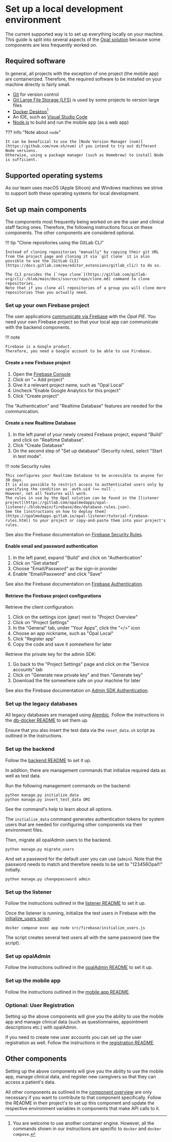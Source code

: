 # Set up a local development environment

The current supported way is to set up everything locally on your machine.
This guide is split into several aspects of the [Opal solution](architecture/index.md#high-level-architecture) because some components are less frequently worked on.

## Required software

In general, all projects with the exception of one project (the mobile app) are containerized.
Therefore, the required software to be installed on your machine directly is fairly small.

* [Git](https://git-scm.com/) for version control
* [Git Large File Storage (LFS)](https://git-lfs.com/) is used by some projects to version large files
* [Docker Desktop](https://www.docker.com/products/docker-desktop/)[^1]
* An IDE, such as [Visual Studio Code](https://code.visualstudio.com/)
* [Node.js](https://nodejs.org/en) to build and run the mobile app (as a web app)

??? info "Note about `node`"

    It can be beneficial to use the [Node Version Manager (nvm)](https://github.com/nvm-sh/nvm) if you intend to try out different Node versions.
    Otherwise, using a package manager (such as Homebrew) to install Node is sufficient.

## Supported operating systems

As our team uses macOS (Apple Silicon) and Windows machines we strive to support both these operating systems for local development.

## Set up main components

The components most frequently being worked on are the user and clinical staff facing ones.
Therefore, the following instructions focus on these components.
The other components are considered optional.

!!! tip "Clone repositories using the GitLab CLI"

    Instead of cloning repositories "manually" by copying their git URL from the project page and cloning it via `git clone` it is also possible to use the [GitLab CLI](https://docs.gitlab.com/ee/editor_extensions/gitlab_cli/) to do so.

    The CLI provides the [`repo clone`](https://gitlab.com/gitlab-org/cli/-/blob/main/docs/source/repo/clone.md) command to clone repositories.
    Note that if you clone all repositories of a group you will clone more repositories than you actually need.

### Set up your own Firebase project

The user applications [communicate via Firebase](architecture/index.md#communication-between-user-applications-and-the-opal-pie) with the _Opal PIE_.
You need your own Firebase project so that your local app can communicate with the backend components.

!!! note

    Firebase is a Google product.
    Therefore, you need a Google account to be able to use Firebase.

#### Create a new Firebase project

1. Open the [Firebase Console](https://console.firebase.google.com)
2. Click on "+ Add project"
3. Give it a relevant project name, such as "Opal Local"
4. Uncheck "Enable Google Analytics for this project"
5. Click "Create project"

The "Authentication" and "Realtime Database" features are needed for the communication.

#### Create a new Realtime Database

1. In the left panel of your newly created Firebase project, expand "Build" and click on "Realtime Database".
2. Click "Create Database"
3. On the second step of "Set up database" (Security rules), select "Start in test mode".

!!! note Security rules

    This configures your Realtime Database to be accessible to anyone for 30 days.
    It is also possible to restrict access to authenticated users only by specifying the condition as `auth.uid !== null`.
    However, not all features will work.
    The rules in use by the Opal solution can be found in the [listener project](https://gitlab.com/opalmedapps/opal-listener/-/blob/main/firebase/dev/database.rules.json).
    See the [instructions on how to deploy them](https://opalmedapps.gitlab.io/opal-listener/tutorial-firebase-rules.html) to your project or copy-and-paste them into your project's rules.

See also the Firebase documentation on [Firebase Security Rules](https://firebase.google.com/docs/rules).

#### Enable email and password authentication

1. In the left panel, expand "Build" and click on "Authentication"
2. Click on "Get started"
3. Choose "Email/Password" as the sign-in provider
4. Enable "Email/Password" and click "Save"

See also the Firebase documentation on [Firebase Authentication](https://firebase.google.com/docs/auth).

#### Retrieve the Firebase project configurations

Retrieve the client configuration:

1. Click on the settings icon (gear) next to "Project Overview"
2. Click on "Project Settings"
3. In the "General" tab, under "Your Apps", click the "</>" icon
4. Choose an app nickname, such as "Opal Local"
5. Click "Register app"
6. Copy the code and save it somewhere for later

Retrieve the private key for the admin SDK:

1. Go back to the "Project Settings" page and click on the "Service accounts" tab
2. Click on "Generate new private key" and then "Generate key"
3. Download the file somewhere safe on your machine for later

See also the Firebase documentation on [Admin SDK Authentication](https://firebase.google.com/docs/database/admin/start).

### Set up the legacy databases

All legacy databases are managed using [Alembic](https://alembic.sqlalchemy.org/en/latest/).
Follow the instructions in the [db-docker README](https://gitlab.com/opalmedapps/db-docker/-/blob/main/README.md) to set them up.

Ensure that you also insert the test data via the `reset_data.sh` script as outlined in the instructions.

### Set up the backend

Follow the [backend README](https://gitlab.com/opalmedapps/backend/-/blob/main/README.md) to set it up.

In addition, there are management commands that initialize required data as well as test data.

Run the following management commands on the backend:

```shell
python manage.py initialize_data
python manage.py insert_test_data OMI
```

See the command's help to learn about all options.

The `initialize_data` command generates authentication tokens for system users that are needed for configuring other components via their environment files.

Then, migrate all opalAdmin users to the backend.

```shell
python manage.py migrate_users
```

And set a password for the default user you can use (`admin`).
Note that the password needs to match and therefore needs to be set to "123456Opal!!" initially.

```shell
python manage.py changepassword admin
```

### Set up the listener

Follow the instructions outlined in the [listener README](https://gitlab.com/opalmedapps/opal-listener/-/blob/main/README.md) to set it up.

Once the listener is running, initialize the test users in Firebase with the [initialize_users script](https://gitlab.com/opalmedapps/opal-listener/-/blob/main/src/firebase/initialize_users.js):

```shell
docker compose exec app node src/firebase/initialize_users.js
```

The script creates several test users all with the same password (see the script).

### Set up opalAdmin

Follow the instructions outlined in the [opalAdmin README](https://gitlab.com/opalmedapps/opalAdmin/-/blob/develop/README.md) to set it up.

### Set up the mobile app

Follow the instructions outlined in the [mobile app README](https://gitlab.com/opalmedapps/qplus/-/blob/main/README.md).

### Optional: User Registration

Setting up the above components will give you the ability to use the mobile app and manage clinical data (such as questionnaires,  appointment descriptions etc.) with opalAdmin.

If you need to create new user accounts you can set up the user registration as well.
Follow the instructions in the [registration README](https://gitlab.com/opalmedapps/registration-web-page/-/blob/main/README.md).

## Other components

Setting up the above components will give you the ability to use the mobile app, manage clinical data, and register new caregivers so that they can access a patient's data.

All other components as outlined in the [component overview](architecture/index.md#overview-of-components) are only necessary if you want to contribute to that component specifically.
Follow the README in their project's to set up this component and update the respective environment variables in components that make API calls to it.

[^1]:
    You are welcome to use another container engine.
    However, all the commands shown in our instructions are specific to  `docker` and `docker compose`.
